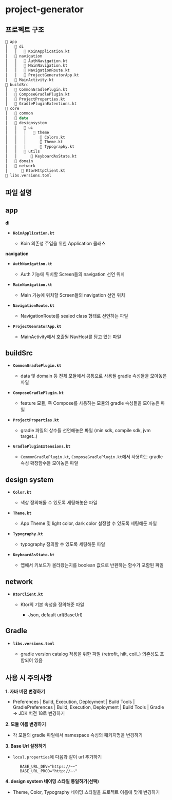 # project-generator
## 프로젝트 구조
``` kotlin
📁 app
│   📁 di
│   │   📁 KoinApplication.kt
│   📁 navigation
│   │   📁 AuthNavigation.kt
│   │   📁 MainNavigation.kt
│   │   📁 NavigationRoute.kt
│   │   📁 ProjectGeneratorApp.kt
│   📁 MainActivity.kt
📁 buildSrc
│   📁 CommonGradlePlugin.kt
│   📁 ComposeGradlePlugin.kt
│   📁 ProjectProperties.kt
│   📁 GradlePluginExtentions.kt
📁 core
│   📁 common
│   📁 data
│   📁 designsystem
│   │   📁 ui
│   │   │   📁 theme
│   │   │      📁 Colors.kt
│   │   │      📁 Theme.kt
│   │   │      📁 Typography.kt
│   │   📁 utils
│   │      📁 KeyboardAsState.kt
│   📁 domain
│   📁 network
│      📁 KtorHttpClient.kt
📁 libs.versions.toml
```

## 파일 설명
## app
**di**

- **`KoinApplication.kt`**
  
   - Koin 의존성 주입을 위한 Application 클래스

**navigation**

- **`AuthNavigation.kt`**
   - Auth 기능에 위치할 Screen들의 navigation 선언 위치
  
- **`MainNavigation.kt`**
   - Main 기능에 위치할 Screen들의 navigation 선언 위치

- **`NavigationRoute.kt`**
   - NavigationRoute를 sealed class 형태로 선언하는 파일

- **`ProjectGenratorApp.kt`**
   - MainActivity에서 호출될 NavHost를 담고 있는 파일

## buildSrc

- **`CommonGradlePlugin.kt`**
   - data 및 domain 등 전체 모듈에서 공통으로 사용될 gradle 속성들을 모아놓은 파일

- **`ComposeGradlePlugin.kt`**
   - feature 모듈, 즉 Compose를 사용하는 모듈의 gradle 속성들을 모아놓은 파일

- **`ProjectProperties.kt`**
   - gradle 파일의 상수들 선언해놓은 파일 (min sdk, compile sdk, jvm target..)

- **`GradlePluginExtensions.kt`**
   - ```CommonGradlePlugin.kt```, ```ComposeGradlePlugin.kt```에서 사용하는 gradle 속성 확장함수들 모아놓은 파일


## design system

- **`Color.kt`**
   - 색상 정의해둘 수 있도록 세팅해놓은 파일

- **`Theme.kt`**
   - App Theme 및 light color, dark color 설정할 수 있도록 세팅해둔 파일

- **`Typography.kt`**
   - typography 정의할 수 있도록 세팅해둔 파일

- **`KeyboardAsState.kt`**
   - 앱에서 키보드가 올라왔는지를 boolean 값으로 반환하는 함수가 포함된 파일
 
## network

- **`KtorClient.kt`**
  
  - Ktor의 기본 속성을 정의해준 파일
    
    - Json, default url(BaseUrl)


## Gradle

- **`libs.versions.toml`**
  
   - gradle version catalog 적용을 위한 파일 (retrofit, hilt, coil..) 의존성도 포함되어 있음


## 사용 시 주의사항

**1. 자바 버전 변경하기**
   - Preferences | Build, Execution, Deployment | Build Tools | GradlePreferences | Build, Execution, Deployment | Build Tools | Gradle -> JDK 버전 18로 변경하기

**2. 모듈 이름 변경하기**
   - 각 모듈의 gradle 파일에서 namespace 속성의 패키지명을 변경하기

**3. Base Url 설정하기**
   - `local.properties`에 다음과 같이 url 추가하기
     
     ```properties
        BASE_URL_DEV="https://~~" 
        BASE_URL_PROD="http://~~" 
     ```
     
**4. design system 네이밍 스타일 통일하기(선택)**
   - Theme, Color, Typography 네이밍 스타일을 프로젝트 이름에 맞게 변경하기   
